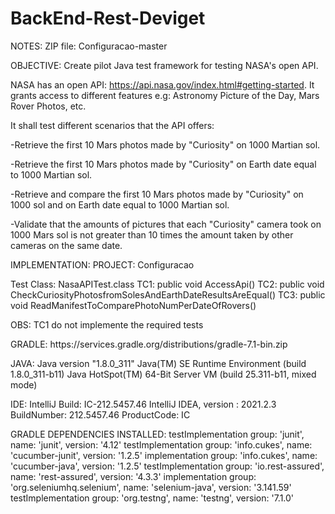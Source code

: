 # BackEnd-Rest-Deviget
NOTES:
ZIP file: Configuracao-master

OBJECTIVE:
Create pilot Java test framework for testing NASA's open API.

NASA has an open API: https://api.nasa.gov/index.html#getting-started. 
It grants access to different features e.g: Astronomy Picture of the Day, 
Mars Rover Photos, etc.

It shall test different scenarios that the API offers:

-Retrieve the first 10 Mars photos made by "Curiosity" on 1000 Martian sol.

-Retrieve the first 10 Mars photos made by "Curiosity" on Earth date equal 
to 1000 Martian sol.

-Retrieve and compare the first 10 Mars photos made by "Curiosity" on 1000
sol and on Earth date equal to 1000 Martian sol.

-Validate that the amounts of pictures that each "Curiosity" camera took on
1000 Mars sol is not greater than 10 times the amount taken by other cameras 
on the same date.

IMPLEMENTATION:
PROJECT: Configuracao

Test Class: NasaAPITest.class
	TC1: public void AccessApi()
	TC2: public void CheckCuriosityPhotosfromSolesAndEarthDateResultsAreEqual()
	TC3: public void ReadManifestToComparePhotoNumPerDateOfRovers()

OBS: TC1 do not implemente the required tests


GRADLE:
	https\://services.gradle.org/distributions/gradle-7.1-bin.zip

JAVA:
	Java version "1.8.0_311"
	Java(TM) SE Runtime Environment (build 1.8.0_311-b11)
	Java HotSpot(TM) 64-Bit Server VM (build 25.311-b11, mixed mode)

IDE: IntelliJ
	Build: IC-212.5457.46
    	IntelliJ IDEA, version : 2021.2.3
	BuildNumber: 212.5457.46
	ProductCode: IC


GRADLE DEPENDENCIES INSTALLED:
    testImplementation group: 'junit', name: 'junit', version: '4.12'
    testImplementation group: 'info.cukes', name: 'cucumber-junit', version: '1.2.5'
    implementation group: 'info.cukes', name: 'cucumber-java', version: '1.2.5'
    testImplementation group: 'io.rest-assured', name: 'rest-assured', version: '4.3.3'
    implementation group: 'org.seleniumhq.selenium', name: 'selenium-java', version: '3.141.59'
    testImplementation group: 'org.testng', name: 'testng', version: '7.1.0'
    
